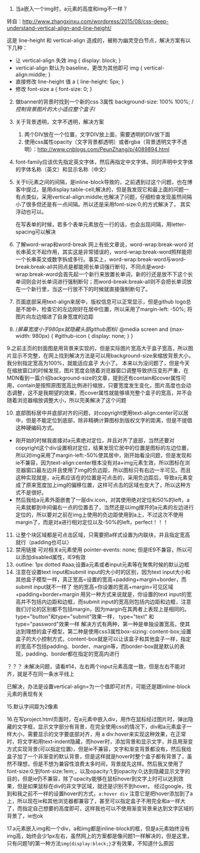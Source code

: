 
1. 当a嵌入一个img时，a元素的高度和img不一样？

转自：http://www.zhangxinxu.com/wordpress/2015/08/css-deep-understand-vertical-align-and-line-height/

这是 line-height 和 vertical-align 造成的，被称为幽灵空白节点，解决方案有以下几种：

- 让 vertical-align 失效
    img { display: block; }
- vertical-align 默认为 baseline，更改为其他即可
    img { vertical-align:middle; }
- 直接修改 line-height 值
    a { line-height: 5px; }
- 修改 font-size
    a { font-size: 0; }


2. 做banner的背景时找到一个新的css 3属性
background-size: 100% 100%; /*控制背景图片的大小适应整个盒子*/

3. 关于背景透明，文字不透明，解决方案 
    1. 两个DIV放在一个位置，文字DIV放上面，需要透明的DIV放下面
    2. 使用css属性opacity（文字背景都透明）或者rgba（背景透明文字不透明）：http://www.cnblogs.com/PeunZhang/p/4089894.html

4. font-family应该优先指定英文字体，然后再指定中文字体。同时声明中文字体的字体名称（英文）和显示名称（中文）

5. 关于li元素之间的间隔，是inline-block导致的，之前遇到过这个问题，也在博客中提过，是用display:table-cell;解决的，但是我发现它和最上面的问题一有点类似，采用vertical-align:middle;也解决了问题，仔细检查发现虽然间隔小了很多但还是有一点间隔。所以还是采用font-size:0;的方式解决了，
    其实浮动也可以。
    
    在写表单的时候，若多个表单元素放在一行的话，也会出现间隔，用letter-spacing可以解决

6. 了解word-wrap和word-break
网上有些文章说，word-wrap:break-word 对长串英文不起作用，其实这是非常错误的，word-wrap:break-word照样能把一个长串英文或数字拆成多行。事实上，word-wrap:break-word与word-break:break-all共同点是都能把长单词强行断句，不同点是word-wrap:break-word会首先起一个新行来放置长单词，新的行还是放不下这个长单词则会对长单词进行强制断句；而word-break:break-all则不会把长单词放在一个新行里，当这一行放不下的时候就直接强制断句了。

7. 页面底部采用text-align来居中，版权信息可以正常显示，但是github logo总是不居中，检查它的左边刚好在居中位置，所以采用了margin-left: -50%; 将图片向左边缩进了自身宽度的边距
8. /*屏幕宽度小于980px就隐藏头部github图标*/
@media screen and (max-width: 980px) {
    #github-icon {
        display: none;
    }
}

9.之前主页的封面图是用背景来实现的，但是实际图片宽高大于盒子宽高，所以图片显示不完整，在网上找到解决方法是可以用background-size来缩放背景大小，我分别指定宽高为100%，就能适应盒子 大小了。
本来以为没问题了，但是今天在缩放窗口的时候发现，图片宽度会随着浏览器窗口调整导致挤压变形严重，在MDN看到一篇介绍background-size的文章，提到还有contain和cover属性可用，contain是按照原图宽高比例进行缩放，只要宽度发生变化，图片高度也会动态调整，这不是我期望的效果，而cover属性就能够填充整个盒子的宽高，并不会随着浏览器缩放调整大小，所以完美解决了这个问题

10. 底部图标居中并底部对齐的问题，对copyright使用text-align:center可以居中，但是不能定位到底部，除非精确计算图标到版权文字的距离，但是不提倡这种硬编码方式。

- 刚开始的时候我直接对a元素绝对定位，并且对齐了底部，当然还要对copyright这个div设置相对定位，结果发现它居中的位置是图标的左边位置，所以对img采用了margin-left:-50%使其居中，刚开始看没问题，但是发现和ie不兼容，因为text-align:center根本没有对a+img元素生效，所以图标在浏览器窗口最左边并且使用了img的负边距，所以图标只有右边一半可见。而且这种实现就是，a元素应该在的位置是可点击的，采用负边距后，导致a元素变成了原来宽度加上img的偏移位置，这样可点击的区域也变大了，所以这种方式不是很好。
- 然后我给a元素外面嵌套了一层div.icon，对其使用绝对定位和50%的left，a元素就都到中间偏右一点的位置去了，当然还是以img撑开的a元素的左边进行定位的，所以要对之前在img上使用的负边距使用到a上，不过这次不使用margin了，而是对a进行相对定位以及-50%的left，perfect！！！

11. 让整个块区域都是可点击区域，只需要把a样式设置为内联块，并且指定宽高就行（padding也可以）
12. 禁用链接 可对相关a元素使用 pointer-events: none; 但是IE9不兼容，所以可以添加disabled属性，IE9有效
13. outline: 1px dotted #aaa;设置a元素或者input元素等在聚焦时候的默认边框
14. 注意在设置text input和submit input的大小时的区别，因为text input大小和其他盒子模型一样，真正宽高=设置的宽高+padding+margin+border，而submit input就不一样了
他的宽高=你设置的宽高+margin=可见区域+padding+border+margin
用另一种方式来说就是，你设置的text input的宽高并不包括内边距和边框，而submit input的宽高则包括内边距和边框，注意我们讨论的区别都不包括margin，因为margin在其两者上表现上是相同的。
type="button"和type="submit"效果一样， type="text" 和type="password"效果一样
解决方式有两种，第一种是单独设置宽高，使其达到理想的盒子模型，第二种是使用css3属性box-sizing: content-box;设置盒子的大小控制方式，content-box就是可以让该盒子和其他盒子一样，指定的宽高不包括padding、border、margin等，而border-box就是默认的表现，padding、border都在指定的宽高内进行


？？？
未解决问题，请看#14，左右两个input元素高度一致，但是左右不能对齐，就是不在同一条水平线上

已解决，办法是设置vertical-align=为一个值即可对齐，可能还是跟inline-block元素的表现有关

15.默认字间距为2像素

16.在写project.html页面时，在a元素中嵌入div，用作在鼠标经过图片时，弹出隐藏的文字框，显示文字部分有背景，在完全使用css的情况下，div和a元素盒子一样大小，需要显示的文字要底部对齐，用 a div:hover来实现这种效果，在正常时，将文字和用text-indent隐藏，而hover时，添加背景和显示文字，并且用渐变方式实现背景(可以指定位置)，但是ie不兼容，文字和渐变背景都没有，然后我给盒子加了一个非渐变的默认背景，但是这样就是hover时整个盒子都有背景了，虽然不理想，但是不想为兼容性浪费太多时间，背景就先这样。然后我又使用了font-size:0;到font-size:1em;，以及opacity:1;到opacity:0;达到隐藏显示文字的目的，但是ie仍不兼容，除了opacity能够在鼠标hover到文字上时可以达到效果，但是如果鼠标在div的非文字区域，就还是识别不到hover。
经过google，找到和我之前不一样的设置hover的方式，`a:hover div` 注意它是把hover添加到了a上，所以现在ie和其他浏览器都兼容了，甚至可以指定盒子不用完全和a一样大了，而指定自己想要的高度即可，这样我也可以不使用渐变背景来达到文字区域的背景了，ie也ok

17.a元素嵌入img和一个div，a和img都是inline-block的框，但是a元素始终没有img高，始终会少1px左右，虽然网上的方案都是像问题1一样解决的，但是这里，只有问题1的第一种方法`img{display:block;}`才有效果，不知道什么原因
